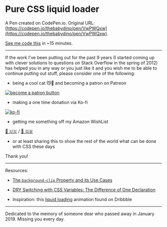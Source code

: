 # Pure CSS liquid loader

A Pen created on CodePen.io. Original URL: [https://codepen.io/thebabydino/pen/VwPWQxw](https://codepen.io/thebabydino/pen/VwPWQxw).

[See me code this](https://youtu.be/V15RNUJqtdo) in ~15 minutes.

---

If the work I've been putting out for the past 9 years (I started coming up with clever solutions to questions on Stack Overflow in the spring of 2012) has helped you in any way or you just like it and you wish me to be able to continue putting out stuff, please consider one of the following:

* being a cool cat 😼🎩 and becoming a patron on Patreon

[![become a patron button](https://assets.codepen.io/2017/btn_patreon.png)](https://www.patreon.com/anatudor)

* making a one time donation via Ko-fi

[![ko-fi](https://assets.codepen.io/2017/btn_kofi.svg)](https://ko-fi.com/anatudor)

* getting me something off my Amazon WishList 

[🎁 🇺🇸](https://www.amazon.com/gp/registry/wishlist/2Y3C4722GXH0I/) / [🎁 🇬🇧](https://www.amazon.co.uk/gp/registry/wishlist/2I25W7U0KADSR/)

* or at least sharing this to show the rest of the world what can be done with CSS these days

Thank you!

---

Resources:

* [The `background-clip` Property and its Use Cases](https://css-tricks.com/the-backgound-clip-property-and-use-cases/)

* [DRY Switching with CSS Variables: The Difference of One Declaration](https://css-tricks.com/dry-switching-with-css-variables-the-difference-of-one-declaration/)

* Inspiration: this [liquid loading](https://dribbble.com/shots/6201614-Liquid-Loading) animation found on Dribbble

---

Dedicated to the memory of someone dear who passed away in January 2019. Missing you every day.